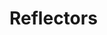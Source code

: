# Reflectors

```{automodule} kubespawner.reflector

```

```{autoclass} kubespawner.reflector.NamespacedResourceReflector

```
